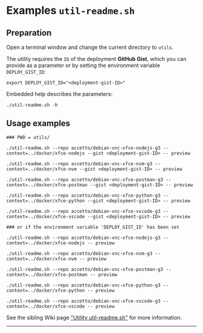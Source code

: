 # Examples `util-readme.sh`

## Preparation

Open a terminal window and change the current directory to `utils`.

The utility requires the `ID` of the deployment **GitHub Gist**, which you can provide as a parameter or by setting the environment variable `DEPLOY_GIST_ID`:

```shell
export DEPLOY_GIST_ID="<deployment-gist-ID>"
```

Embedded help describes the parameters:

```shell
./util-readme.sh -h
```

## Usage examples

```shell
### PWD = utils/

./util-readme.sh --repo accetto/debian-vnc-xfce-nodejs-g3 --context=../docker/xfce-nodejs --gist <deployment-gist-ID> -- preview

./util-readme.sh --repo accetto/debian-vnc-xfce-nvm-g3 --context=../docker/xfce-nvm --gist <deployment-gist-ID> -- preview

./util-readme.sh --repo accetto/debian-vnc-xfce-postman-g3 --context=../docker/xfce-postman --gist <deployment-gist-ID> -- preview

./util-readme.sh --repo accetto/debian-vnc-xfce-python-g3 --context=../docker/xfce-python --gist <deployment-gist-ID> -- preview

./util-readme.sh --repo accetto/debian-vnc-xfce-vscode-g3 --context=../docker/xfce-vscode --gist <deployment-gist-ID> -- preview

### or if the environment variable 'DEPLOY_GIST_ID' has been set

./util-readme.sh --repo accetto/debian-vnc-xfce-nodejs-g3 --context=../docker/xfce-nodejs -- preview

./util-readme.sh --repo accetto/debian-vnc-xfce-nvm-g3 --context=../docker/xfce-nvm -- preview

./util-readme.sh --repo accetto/debian-vnc-xfce-postman-g3 --context=../docker/xfce-postman -- preview

./util-readme.sh --repo accetto/debian-vnc-xfce-python-g3 --context=../docker/xfce-python -- preview

./util-readme.sh --repo accetto/debian-vnc-xfce-vscode-g3 --context=../docker/xfce-vscode -- preview
```

See the sibling Wiki page ["Utility util-readme.sh"][sibling-wiki-utility-util-readme] for more information.

***

[sibling-wiki-utility-util-readme]: https://github.com/accetto/ubuntu-vnc-xfce-g3/wiki/Utility-util-readme
